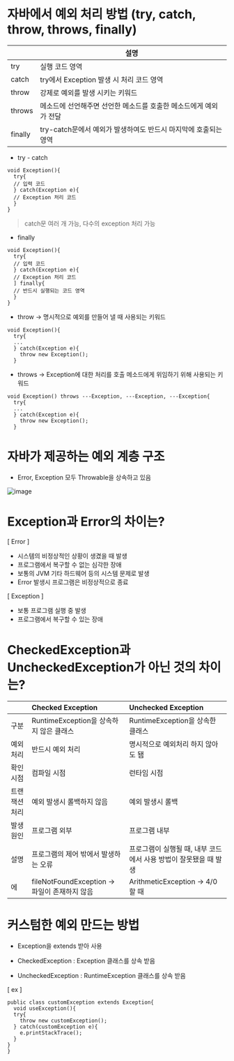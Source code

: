 # 자바에서 예외 처리 방법 (try, catch, throw, throws, finally)

| |설명|
|---|---|
|try|실행 코드 영역|
|catch|try에서 Exception 발생 시 처리 코드 영역|
|throw|강제로 예외를 발생 시키는 키워드|
|throws|메소드에 선언해주면 선언한 메소드를 호출한 메소드에게 예외가 전달|
|finally|try-catch문에서 예외가 발생하여도 반드시 마지막에 호출되는 영역|

* try - catch

```
void Exception(){
  try{
  // 입력 코드
  } catch(Exception e){
  // Exception 처리 코드
  }
}
```
> catch문 여러 개 가능, 다수의 exception 처리 가능

* finally

```
void Exception(){
  try{
  // 입력 코드
  } catch(Exception e){
  // Exception 처리 코드
  ] finally{
  // 반드시 실행되는 코드 영역
  }
}
```

* throw -> 명시적으로 예외를 만들어 낼 때 사용되는 키워드

```
void Exception(){
  try{
  ...
  } catch(Exception e){
    throw new Exception();
  }
```

* throws -> Exception에 대한 처리를 호출 메소드에게 위임하기 위해 사용되는 키워드

```
void Exception() throws ---Exception, ---Exception, ---Exception{
  try{
  ...
  } catch(Exception e){
    throw new Exception();
  }
```

# 자바가 제공하는 예외 계층 구조
* Error, Exception 모두 Throwable을 상속하고 있음

![image](https://blog.kakaocdn.net/dn/8TeLZ/btqYj90EZnd/1x4qri5kwy4avcRK7tn1YK/img.png)

# Exception과 Error의 차이는?
[ Error ]
* 시스템의 비정상적인 상황이 생겼을 때 발생
* 프로그램에서 복구할 수 없는 심각한 장애
* 보통의 JVM 기타 하드웨어 등의 시스템 문제로 발생
* Error 발생시 프로그램은 비정상적으로 종료

[ Exception ]
* 보통 프로그램 실행 중 발생
* 프로그램에서 복구할 수 있는 장애

# CheckedException과 UncheckedException가 아닌 것의 차이는?
||Checked Exception|Unchecked Exception|
|:--|:--|:--|
|구분|RuntimeException을 상속하지 않은 클래스|RuntimeException을 상속한 클래스|
|예외 처리|반드시 예외 처리|명시적으로 예외처리 하지 않아도 됌|
|확인 시점|컴파일 시점|런타임 시점|
|트랜잭션 처리|예외 발생시 롤백하지 않음|예외 발생시 롤백|
|발생 원인|프로그램 외부|프로그램 내부|
|설명|프로그램의 제어 밖에서 발생하는 오류|프로그램이 실행될 때, 내부 코드에서 사용 방법이 잘못됐을 때 발생|
|에|fileNotFoundException -> 파일이 존재하지 않음|ArithmeticException -> 4/0할 때|

# 커스텀한 예외 만드는 방법
* Exception을 extends 받아 사용

* CheckedException : Exception 클래스를 상속 받음
* UncheckedException : RuntimeException 클래스를 상속 받음

[ ex ]

```
public class customException extends Exception{
  void useException(){
  try{
    throw new customException();
  } catch(customException e){
    e.printStackTrace();
  }
}
}
```
